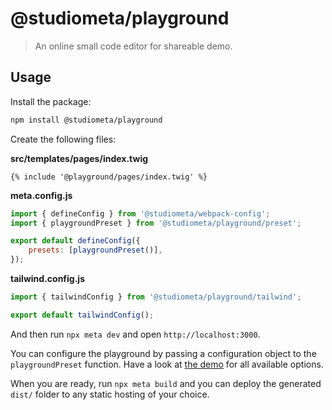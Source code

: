 # @studiometa/playground

> An online small code editor for shareable demo.

## Usage

Install the package:

```sh
npm install @studiometa/playground
```

Create the following files:

**src/templates/pages/index.twig**

```twig
{% include '@playground/pages/index.twig' %}
```

**meta.config.js**

```js
import { defineConfig } from '@studiometa/webpack-config';
import { playgroundPreset } from '@studiometa/playground/preset';

export default defineConfig({
	presets: [playgroundPreset()],
});
```

**tailwind.config.js**

```js
import { tailwindConfig } from '@studiometa/playground/tailwind';

export default tailwindConfig();
```

And then run `npx meta dev` and open `http://localhost:3000`.

You can configure the playground by passing a configuration object to the `playgroundPreset` function. Have a look at [the demo](https://github.com/studiometa/playground/blob/main/packages/demo/meta.config.js) for all available options.

When you are ready, run `npx meta build` and you can deploy the generated `dist/` folder to any static hosting of your choice.


